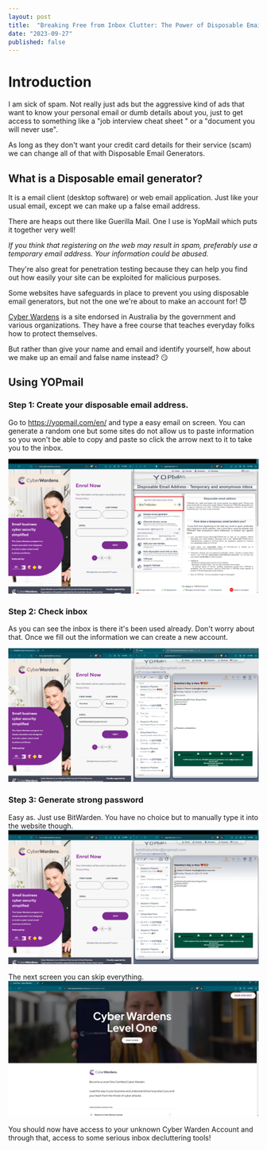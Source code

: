 ```yaml
---
layout: post
title:  "Breaking Free from Inbox Clutter: The Power of Disposable Email Generators"
date: "2023-09-27"
published: false
---
```


# Introduction

I am sick of spam. Not really just ads but the aggressive kind of ads that want to know your personal email or dumb details about you, just to get access to something like a "job interview cheat sheet " or a "document you will never use". 

As long as they don't want your credit card details for their service (scam) we can change all of that with Disposable Email Generators. 

## What is a Disposable email generator?

It is a email client (desktop software) or web email application. Just like your usual email, except we can make up a false email address.

There are heaps out there like Guerilla Mail. One I use is YopMail which puts it together very well!

_If you think that registering on the web may result in spam, preferably use a temporary email address. Your information could be abused._

They're also great for penetration testing because they can help you find out how easily your site can be exploited for malicious purposes.

Some websites have safeguards in place to prevent you using disposable email generators, but not the one we're about to make an account for! 😈

[Cyber Wardens](https://train.cyberwardens.com.au/) is a site endorsed in Australia by the government and various organizations. They have a free course that teaches everyday folks how to protect themselves. 

But rather than give your name and email and identify yourself, how about we make up an email and false name instead? 😏

## Using YOPmail

### Step 1: Create your disposable email address.

Go to https://yopmail.com/en/ and type a easy email on screen. You can generate a random one but some sites do not allow us to paste information so you won't be able to copy and paste so click the arrow next to it to take you to the inbox.

<img src="../images/0001-01-26/CreateDisposableEmail.png" class="image fit" alt="Title image"/>

### Step 2: Check inbox


As you can see the inbox is there it's been used already. Don't worry about that. Once we fill out the information we can create a new account. 

<img src="../images/0001-01-26/FakeYourIdentity.png" class="image fit" alt="Title image"/>

### Step 3: Generate strong password

Easy as. Just use BitWarden. You have no choice but to manually type it into the website though. 
<img src="../images/0001-01-26/GoToInbox.png" class="image fit" alt="Title image"/>


The next screen you can skip everything. 
<img src="../images/0001-01-26/AccountGenerated.png" class="image fit" alt="Title image"/>

You should now have access to your unknown Cyber Warden Account and through that, access to some serious inbox decluttering tools!